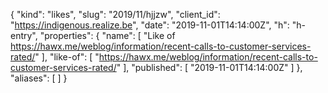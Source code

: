 {
  "kind": "likes",
  "slug": "2019/11/hjjzw",
  "client_id": "https://indigenous.realize.be",
  "date": "2019-11-01T14:14:00Z",
  "h": "h-entry",
  "properties": {
    "name": [
      "Like of https://hawx.me/weblog/information/recent-calls-to-customer-services-rated/"
    ],
    "like-of": [
      "https://hawx.me/weblog/information/recent-calls-to-customer-services-rated/"
    ],
    "published": [
      "2019-11-01T14:14:00Z"
    ]
  },
  "aliases": [
  ]
}
